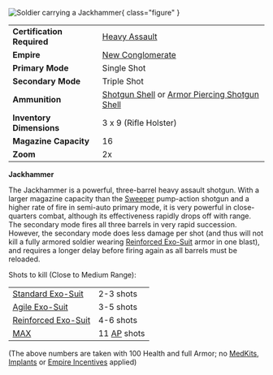 ![ Soldier carrying
a Jackhammer](../images/PSScreenShot0243.jpg){ class="figure" }

|                            |                                                                                                                                  |
| -------------------------- | -------------------------------------------------------------------------------------------------------------------------------- |
| **Certification Required** | [Heavy Assault](../certifications/Heavy_Assault.md)                                                                              |
| **Empire**                 | [New Conglomerate](../etc/New_Conglomerate.md)                                                                                   |
| **Primary Mode**           | Single Shot                                                                                                                      |
| **Secondary Mode**         | Triple Shot                                                                                                                      |
| **Ammunition**             | [Shotgun Shell](../ammunition/Shotgun_Shell.md) or [Armor Piercing Shotgun Shell](../ammunition/Armor_Piercing_Shotgun_Shell.md) |
| **Inventory Dimensions**   | 3 x 9 (Rifle Holster)                                                                                                            |
| **Magazine Capacity**      | 16                                                                                                                               |
| **Zoom**                   | 2x                                                                                                                               |

**Jackhammer**

The Jackhammer is a powerful, three-barrel heavy assault shotgun. With a larger
magazine capacity than the [Sweeper](Sweeper.md) pump-action shotgun and a
higher rate of fire in semi-auto primary mode, it is very powerful in
close-quarters combat, although its effectiveness rapidly drops off with range.
The secondary mode fires all three barrels in very rapid succession. However,
the secondary mode does less damage per shot (and thus will not kill a fully
armored soldier wearing [Reinforced Exo-Suit](../armor/Reinforced_Exo-Suit.md)
armor in one blast), and requires a longer delay before firing again as all
barrels must be reloaded.

Shots to kill (Close to Medium Range):

|                                                        |                                                 |
| ------------------------------------------------------ | ----------------------------------------------- |
| [Standard Exo-Suit](../armor/Standard_Exo-Suit.md)     | 2-3 shots                                       |
| [Agile Exo-Suit](../armor/Agile_Exo-Suit.md)           | 3-5 shots                                       |
| [Reinforced Exo-Suit](../armor/Reinforced_Exo-Suit.md) | 4-6 shots                                       |
| [MAX](../armor/Mechanized_Assault_Exo-Suit.md)         | 11 [AP](../terminology/Armor_Piercing.md) shots |

(The above numbers are taken with 100 Health and full Armor; no
[MedKits](../items/MedKit.md), [Implants](../implants/Implants.md) or
[Empire Incentives](../etc/Empire_Incentives.md) applied)

